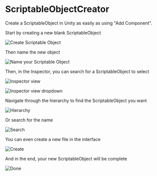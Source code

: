 # ScriptableObjectCreator
Create a ScriptableObject in Unity as easily as using "Add Component".

Start by creating a new blank ScriptableObject

![Create Scriptable Object](.readme/create_so.png)

Then name the new object 

![Name your Scriptable Object](.readme/name_so.png)

Then, in the Inspector, you can search for a ScriptableObject to select

![Inspector view](.readme/inspector.png)

![Inspector view dropdown](.readme/dropdown.png)

Navigate through the hierarchy to find the ScriptableObject you want

![Hierarchy](.readme/hierarchy.png)

Or search for the name

![Search](.readme/search.png)

You can even create a new file in the interface

![Create](.readme/create.png)

And in the end, your new ScriptableObject will be complete

![Done](.readme/completed.png)